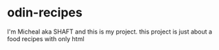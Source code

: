 # odin-recipes

I'm Micheal aka SHAFT and this is my project.
this project is just about a food recipes with only html
